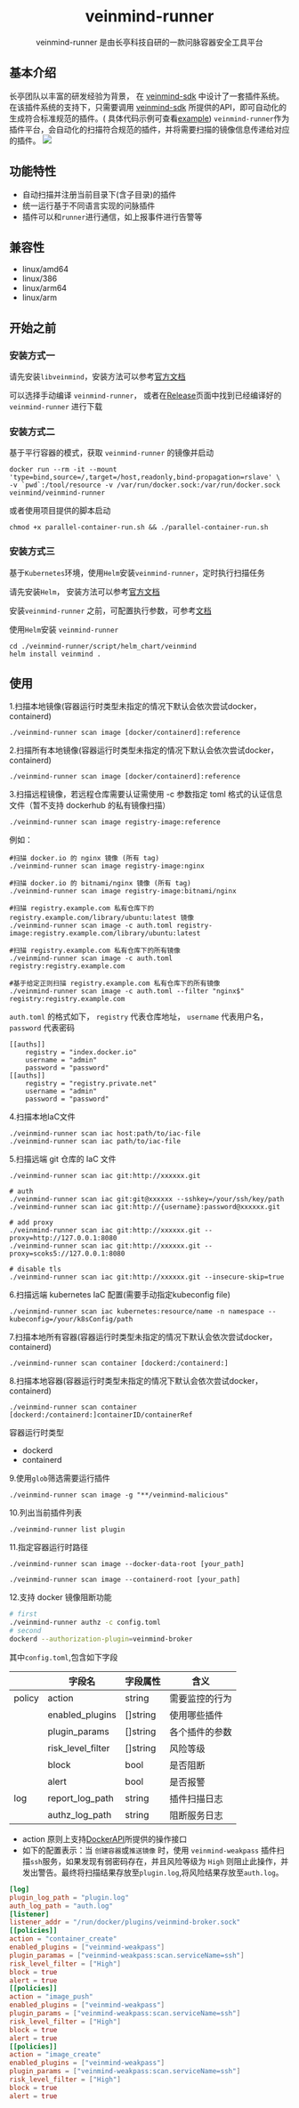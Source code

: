 <h1 align="center"> veinmind-runner </h1>

<p align="center">
veinmind-runner 是由长亭科技自研的一款问脉容器安全工具平台
</p>

## 基本介绍

长亭团队以丰富的研发经验为背景， 在 [veinmind-sdk]() 中设计了一套插件系统。 在该插件系统的支持下，只需要调用 [veinmind-sdk]() 所提供的API，即可自动化的生成符合标准规范的插件。(
具体代码示例可查看[example](./example))
`veinmind-runner`作为插件平台，会自动化的扫描符合规范的插件，并将需要扫描的镜像信息传递给对应的插件。
![](https://dinfinite.oss-cn-beijing.aliyuncs.com/image/20220321150601.png)

## 功能特性

- 自动扫描并注册当前目录下(含子目录)的插件
- 统一运行基于不同语言实现的问脉插件
- 插件可以和`runner`进行通信，如上报事件进行告警等

## 兼容性

- linux/amd64
- linux/386
- linux/arm64
- linux/arm

## 开始之前

### 安装方式一

请先安装`libveinmind`，安装方法可以参考[官方文档](https://github.com/chaitin/libveinmind)

可以选择手动编译 `veinmind-runner`，
或者在[Release](https://github.com/chaitin/veinmind-tools/releases)页面中找到已经编译好的 `veinmind-runner` 进行下载

### 安装方式二

基于平行容器的模式，获取 `veinmind-runner` 的镜像并启动

```
docker run --rm -it --mount 'type=bind,source=/,target=/host,readonly,bind-propagation=rslave' \
-v `pwd`:/tool/resource -v /var/run/docker.sock:/var/run/docker.sock veinmind/veinmind-runner
```

或者使用项目提供的脚本启动

```
chmod +x parallel-container-run.sh && ./parallel-container-run.sh
```

### 安装方式三

基于`Kubernetes`环境，使用`Helm`安装`veinmind-runner`，定时执行扫描任务

请先安装`Helm`， 安装方法可以参考[官方文档](https://helm.sh/zh/docs/intro/install/)

安装`veinmind-runner`
之前，可配置执行参数，可参考[文档](https://github.com/chaitin/veinmind-tools/blob/master/veinmind-runner/script/helm_chart/README.md)

使用`Helm`安装 `veinmind-runner`

```
cd ./veinmind-runner/script/helm_chart/veinmind
helm install veinmind .
```

## 使用

1.扫描本地镜像(容器运行时类型未指定的情况下默认会依次尝试docker，containerd)

```
./veinmind-runner scan image [docker/containerd]:reference
```

2.扫描所有本地镜像(容器运行时类型未指定的情况下默认会依次尝试docker，containerd)

```
./veinmind-runner scan image [docker/containerd]:reference
```

3.扫描远程镜像，若远程仓库需要认证需使用 -c 参数指定 toml 格式的认证信息文件（暂不支持 dockerhub 的私有镜像扫描）

```
./veinmind-runner scan image registry-image:reference
```
例如：
```shell
#扫描 docker.io 的 nginx 镜像 (所有 tag)
./veinmind-runner scan image registry-image:nginx   
```

```shell
#扫描 docker.io 的 bitnami/nginx 镜像 (所有 tag)
./veinmind-runner scan image registry-image:bitnami/nginx 
```

```shell
#扫描 registry.example.com 私有仓库下的 registry.example.com/library/ubuntu:latest 镜像
./veinmind-runner scan image -c auth.toml registry-image:registry.example.com/library/ubuntu:latest
```

```shell
#扫描 registry.example.com 私有仓库下的所有镜像
./veinmind-runner scan image -c auth.toml registry:registry.example.com 
```

```shell
#基于给定正则扫描 registry.example.com 私有仓库下的所有镜像
./veinmind-runner scan image -c auth.toml --filter "nginx$" registry:registry.example.com 
```

`auth.toml` 的格式如下， `registry` 代表仓库地址， `username` 代表用户名， `password` 代表密码

```
[[auths]]
	registry = "index.docker.io"
	username = "admin"
	password = "password"
[[auths]]
	registry = "registry.private.net"
	username = "admin"
	password = "password"
```

4.扫描本地IaC文件

```
./veinmind-runner scan iac host:path/to/iac-file
./veinmind-runner scan iac path/to/iac-file
```

5.扫描远端 git 仓库的 IaC 文件

```
./veinmind-runner scan iac git:http://xxxxxx.git 
```
```shell
# auth
./veinmind-runner scan iac git:git@xxxxxx --sshkey=/your/ssh/key/path
./veinmind-runner scan iac git:http://{username}:password@xxxxxx.git
```
```shell
# add proxy
./veinmind-runner scan iac git:http://xxxxxx.git --proxy=http://127.0.0.1:8080
./veinmind-runner scan iac git:http://xxxxxx.git --proxy=scoks5://127.0.0.1:8080
```
```shell
# disable tls
./veinmind-runner scan iac git:http://xxxxxx.git --insecure-skip=true
```

6.扫描远端 kubernetes IaC 配置(需要手动指定kubeconfig file)

```
./veinmind-runner scan iac kubernetes:resource/name -n namespace --kubeconfig=/your/k8sConfig/path
```

7.扫描本地所有容器(容器运行时类型未指定的情况下默认会依次尝试docker，containerd)

```
./veinmind-runner scan container [dockerd:/containerd:]
```

8.扫描本地容器(容器运行时类型未指定的情况下默认会依次尝试docker，containerd)

```
./veinmind-runner scan container [dockerd:/containerd:]containerID/containerRef
```
容器运行时类型

- dockerd
- containerd

9.使用`glob`筛选需要运行插件

```
./veinmind-runner scan image -g "**/veinmind-malicious"
```

10.列出当前插件列表

```
./veinmind-runner list plugin
```

11.指定容器运行时路径

```
./veinmind-runner scan image --docker-data-root [your_path]
```

```
./veinmind-runner scan image --containerd-root [your_path]
```

12.支持 docker 镜像阻断功能

```bash
# first
./veinmind-runner authz -c config.toml 
# second
dockerd --authorization-plugin=veinmind-broker
```

其中`config.toml`,包含如下字段

|  | **字段名**           | **字段属性** | **含义**  |
|----------|-------------------|----------|---------|
| policy   | action            | string   | 需要监控的行为 |
|          | enabled_plugins   | []string | 使用哪些插件  |
|          | plugin_params     | []string | 各个插件的参数 |
|          | risk_level_filter | []string | 风险等级    |
|          | block             | bool     | 是否阻断    |
|          | alert             | bool     | 是否报警    |
| log      | report_log_path   | string   | 插件扫描日志  |
|          | authz_log_path    | string   | 阻断服务日志  |

- action 原则上支持[DockerAPI](https://docs.docker.com/engine/api/v1.41/#operation/)所提供的操作接口
- 如下的配置表示：当 `创建容器`或`推送镜像` 时，使用 `veinmind-weakpass` 插件扫描`ssh`服务，如果发现有弱密码存在，并且风险等级为 `High`
  则阻止此操作，并发出警告。最终将扫描结果存放至`plugin.log`,将风险结果存放至`auth.log`。

``` toml
[log]
plugin_log_path = "plugin.log"
auth_log_path = "auth.log"
[listener]
listener_addr = "/run/docker/plugins/veinmind-broker.sock"
[[policies]]
action = "container_create"
enabled_plugins = ["veinmind-weakpass"]
plugin_paramas = ["veinmind-weakpass:scan.serviceName=ssh"]
risk_level_filter = ["High"]
block = true
alert = true
[[policies]]
action = "image_push"
enabled_plugins = ["veinmind-weakpass"]
plugin_params = ["veinmind-weakpass:scan.serviceName=ssh"]
risk_level_filter = ["High"]
block = true
alert = true
[[policies]]
action = "image_create"
enabled_plugins = ["veinmind-weakpass"]
plugin_params = ["veinmind-weakpass:scan.serviceName=ssh"]
risk_level_filter = ["High"]
block = true
alert = true
```